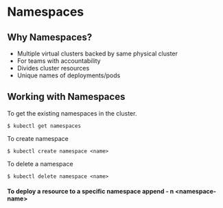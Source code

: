 # Namespaces

## Why Namespaces?

* Multiple virtual clusters backed by same physical cluster
* For teams with accountability
* Divides cluster resources
* Unique names of deployments/pods

## Working with Namespaces

To get the existing namespaces in the cluster.

```text
$ kubectl get namespaces
```

To create namespace

```text
$ kubectl create namespace <name>
```

To delete a namespace

```text
$ kubectl delete namespace <name>
```

#### To deploy a resource to a specific namespace append - n &lt;namespace-name&gt;

